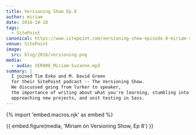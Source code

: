 ```yaml
---
title: Versioning Show Ep.8
author: miriam
date: 2016-10-18
tags:
  - SitePoint
canonical: https://www.sitepoint.com/versioning-show-episode-8-miriam-suzanne/
venue: SitePoint
image:
  src: blog/2016/versioning.png
media:
  - audio: VER008_Miriam-Suzanne.mp3
summary: |
  I joined Tim Evko and M. David Green
  for their SitePoint podcast -- The Versioning Show.
  We discussed going from lurker to speaker,
  the importance of writing about what you're learning, stumbling into fame,
  approaching new projects, and unit testing in Sass.
---
```


{% import 'embed.macros.njk' as embed %}

{{ embed.figure(media, 'Miriam on Versioning Show, Ep 8') }}
